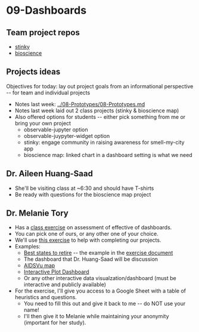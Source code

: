 # 09-Dashboards

## Team project repos

* [stinky](https://github.com/cs7290/stinky)
* [bioscience](https://github.com/cs7290/bioscience)

## Projects ideas

Objectives for today: lay out project goals from an informational perspective -- for team and individual projects

* Notes last week: [../08-Prototypes/08-Prototypes.md](../08-Prototypes/08-Prototypes.md)
* Notes last week laid out 2 class projects (stinky & bioscience map)
* Also offered options for students -- either pick something from me or bring your own project
  * observable-jupyter option
  * observable-juypyter-widget option
  * stinky: engage community in raising awareness for smell-my-city app
  * bioscience map: linked chart in a dashboard setting is what we need

## Dr. Aileen Huang-Saad

* She'll be visiting class at ~6:30 and should have T-shirts
* Be ready with questions for the bioscience map project

## Dr. Melanie Tory

* Has a [class exercise](https://drive.google.com/drive/u/3/folders/1kOMGuX7Rg97CRh73gozl80rqQXtvT_pm) on assessment of effective of dashboards.
* You can pick one of ours, or any other one of your choice.
* We'll use [this exercise](Class%20exercise.pdf) to help with completing our projects.
* Examples:
  * [Best states to retire](https://public.tableau.com/app/profile/sam.epley/viz/BestStatestoRetireintheUnitedStates/BestStatestoRetireintheUnitedStates) -- the example in the [exercise document](Class%20exercise.pdf)
  * The dashboard that Dr. Huang-Saad will be discussion
  * [AIDSVu map](https://map.aidsvu.org/map)
  * [Interactive Plot Dashboard](https://observablehq.com/@ambassadors/interactive-plot-dashboard)
  * Or any other interactive data visualzation/dashboard (must be interactive and publicly available)
* For the exercise, I'll give you access to a Google Sheet with a table of heuristics and questions.
  * You need to fill this out and give it back to me -- do NOT use your name!
  * I'll then give it to Melanie while maintaining your anonymity (important for her study).
